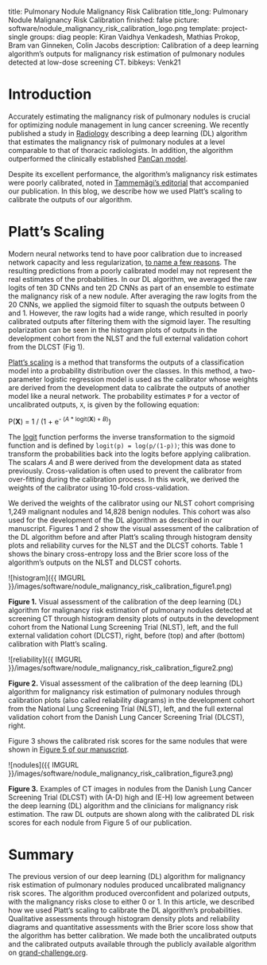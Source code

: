 title: Pulmonary Nodule Malignancy Risk Calibration
title_long: Pulmonary Nodule Malignancy Risk Calibration
finished: false
picture: software/nodule_malignancy_risk_calibration_logo.png
template: project-single
groups: diag
people: Kiran Vaidhya Venkadesh, Mathias Prokop, Bram van Ginneken, Colin Jacobs
description: Calibration of a deep learning algorithm’s outputs for malignancy risk estimation of pulmonary nodules detected at low-dose screening CT.
bibkeys: Venk21

# Introduction
Accurately estimating the malignancy risk of pulmonary nodules is crucial for optimizing nodule management in lung cancer screening. We recently published a study in [Radiology](https://pubs.rsna.org/doi/full/10.1148/radiol.2021204433) describing a deep learning (DL) algorithm that estimates the malignancy risk of pulmonary nodules at a level comparable to that of thoracic radiologists. In addition, the algorithm outperformed the clinically established [PanCan model](https://www.nejm.org/doi/full/10.1056/nejmoa1214726). 

Despite its excellent performance, the algorithm’s malignancy risk estimates were poorly calibrated, noted in [Tammemägi’s editorial](https://pubs.rsna.org/doi/10.1148/radiol.2021210674) that accompanied our publication. In this blog, we describe how we used Platt’s scaling to calibrate the outputs of our algorithm.

# Platt’s Scaling
Modern neural networks tend to have poor calibration due to increased network capacity and less regularization, [to name a few reasons](https://geoffpleiss.com/nn_calibration). The resulting predictions from a poorly calibrated model may not represent the real estimates of the probabilities. In our DL algorithm, we averaged the raw logits of ten 3D CNNs and ten 2D CNNs as part of an ensemble to estimate the malignancy risk of a new nodule. After averaging the raw logits from the 20 CNNs, we applied the sigmoid filter to squash the outputs between 0 and 1. However, the raw logits had a wide range, which resulted in poorly calibrated outputs after filtering them with the sigmoid layer. The resulting polarization can be seen in the histogram plots of outputs in the development cohort from the NLST and the full external validation cohort from the DLCST (Fig 1). 

[Platt’s scaling](https://en.wikipedia.org/wiki/Platt_scaling) is a method that transforms the outputs of a classification model into a probability distribution over the classes. In this method, a two-parameter logistic regression model is used as the calibrator whose weights are derived from the development data to calibrate the outputs of another model like a neural network. The probability estimates `P` for a vector of uncalibrated outputs, `X`, is given by the following equation:

P(**X**) = 1 / (1 + e<sup>- (_A_ * logit(**X**) + _B_)</sup>)

The [logit](https://docs.scipy.org/doc/scipy/reference/generated/scipy.special.logit.html) function performs the inverse transformation to the sigmoid function and is defined by `logit(p) = log(p/(1-p))`; this was done to transform the probabilities back into the logits before applying calibration. The scalars _A_ and _B_ were derived from the development data as stated previously. Cross-validation is often used to prevent the calibrator from over-fitting during the calibration process. In this work, we derived the weights of the calibrator using 10-fold cross-validation. 

We derived the weights of the calibrator using our NLST cohort comprising 1,249 malignant nodules and 14,828 benign nodules. This cohort was also used for the development of the DL algorithm as described in our manuscript. Figures 1 and 2 show the visual assessment of the calibration of the DL algorithm before and after Platt’s scaling through histogram density plots and reliability curves for the NLST and the DLCST cohorts. Table 1 shows the binary cross-entropy loss and the Brier score loss of the algorithm’s outputs on the NLST and DLCST cohorts.

![histogram]({{ IMGURL }}/images/software/nodule_malignancy_risk_calibration_figure1.png)

**Figure 1.** Visual assessment of the calibration of the deep learning (DL) algorithm for malignancy risk estimation of pulmonary nodules detected at screening CT through histogram density plots of outputs in the development cohort from the National Lung Screening Trial (NLST), left, and the full external validation cohort (DLCST), right, before (top) and after (bottom) calibration with Platt’s scaling.

![reliability]({{ IMGURL }}/images/software/nodule_malignancy_risk_calibration_figure2.png)

**Figure 2.** Visual assessment of the calibration of the deep learning (DL) algorithm for malignancy risk estimation of pulmonary nodules through calibration plots (also called reliability diagrams) in the development cohort from the National Lung Screening Trial (NLST), left, and the full external validation cohort from the Danish Lung Cancer Screening Trial (DLCST), right. 

Figure 3 shows the calibrated risk scores for the same nodules that were shown in [Figure 5 of our manuscript](https://pubs.rsna.org/doi/full/10.1148/radiol.2021204433). 

![nodules]({{ IMGURL }}/images/software/nodule_malignancy_risk_calibration_figure3.png)

**Figure 3.** Examples of CT images in nodules from the Danish Lung Cancer Screening Trial (DLCST) with (A-D) high and (E-H) low agreement between the deep learning (DL) algorithm and the clinicians for malignancy risk estimation. The raw DL outputs are shown along with the calibrated DL risk scores for each nodule from Figure 5 of our publication.

# Summary
The previous version of our deep learning (DL) algorithm for malignancy risk estimation of pulmonary nodules produced uncalibrated malignancy risk scores. The algorithm produced overconfident and polarized outputs, with the malignancy risks close to either 0 or 1. In this article, we described how we used Platt’s scaling to calibrate the DL algorithm’s probabilities. Qualitative assessments through histogram density plots and reliability diagrams and quantitative assessments with the Brier score loss show that the algorithm has better calibration. We made both the uncalibrated outputs and the calibrated outputs available through the publicly available algorithm on [grand-challenge.org](https://grand-challenge.org/algorithms/pulmonary-nodule-malignancy-prediction/).
